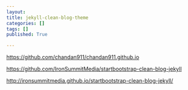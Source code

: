 ```yaml
---
layout: 
title: jekyll-clean-blog-theme
categories: []
tags: []
published: True

---
```


https://github.com/chandan911/chandan911.github.io

https://github.com/IronSummitMedia/startbootstrap-clean-blog-jekyll

http://ironsummitmedia.github.io/startbootstrap-clean-blog-jekyll/
